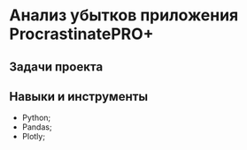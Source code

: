 # Анализ убытков приложения ProcrastinatePRO+

## Задачи проекта



## Навыки и инструменты
- Python;
- Pandas;
- Plotly;





